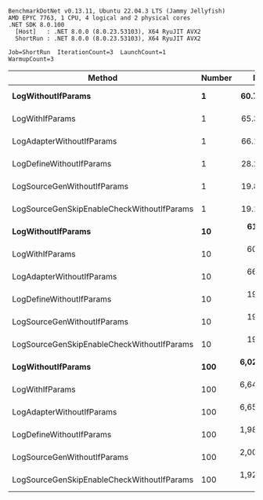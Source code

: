 ```

BenchmarkDotNet v0.13.11, Ubuntu 22.04.3 LTS (Jammy Jellyfish)
AMD EPYC 7763, 1 CPU, 4 logical and 2 physical cores
.NET SDK 8.0.100
  [Host]   : .NET 8.0.0 (8.0.23.53103), X64 RyuJIT AVX2
  ShortRun : .NET 8.0.0 (8.0.23.53103), X64 RyuJIT AVX2

Job=ShortRun  IterationCount=3  LaunchCount=1  
WarmupCount=3  

```
| Method                                     | Number | Mean        | Error      | StdDev    | Min         | Max         | Gen0   | Allocated |
|------------------------------------------- |------- |------------:|-----------:|----------:|------------:|------------:|-------:|----------:|
| **LogWithoutIfParams**                         | **1**      |    **60.73 ns** |   **4.750 ns** |  **0.260 ns** |    **60.56 ns** |    **61.03 ns** | **0.0010** |      **88 B** |
| LogWithIfParams                            | 1      |    65.39 ns |   4.096 ns |  0.225 ns |    65.18 ns |    65.62 ns | 0.0010 |      88 B |
| LogAdapterWithoutIfParams                  | 1      |    66.13 ns |  18.859 ns |  1.034 ns |    65.50 ns |    67.33 ns | 0.0010 |      88 B |
| LogDefineWithoutIfParams                   | 1      |    28.26 ns |   3.008 ns |  0.165 ns |    28.09 ns |    28.42 ns |      - |         - |
| LogSourceGenWithoutIfParams                | 1      |    19.86 ns |   5.138 ns |  0.282 ns |    19.69 ns |    20.19 ns |      - |         - |
| LogSourceGenSkipEnableCheckWithoutIfParams | 1      |    19.15 ns |   0.243 ns |  0.013 ns |    19.14 ns |    19.16 ns |      - |         - |
| **LogWithoutIfParams**                         | **10**     |   **613.79 ns** |  **28.944 ns** |  **1.586 ns** |   **611.96 ns** |   **614.74 ns** | **0.0105** |     **880 B** |
| LogWithIfParams                            | 10     |   608.82 ns | 263.666 ns | 14.452 ns |   599.65 ns |   625.48 ns | 0.0105 |     880 B |
| LogAdapterWithoutIfParams                  | 10     |   662.01 ns | 123.350 ns |  6.761 ns |   658.02 ns |   669.82 ns | 0.0105 |     880 B |
| LogDefineWithoutIfParams                   | 10     |   198.03 ns |   1.216 ns |  0.067 ns |   197.96 ns |   198.10 ns |      - |         - |
| LogSourceGenWithoutIfParams                | 10     |   197.34 ns |   3.423 ns |  0.188 ns |   197.21 ns |   197.56 ns |      - |         - |
| LogSourceGenSkipEnableCheckWithoutIfParams | 10     |   195.22 ns |  34.047 ns |  1.866 ns |   194.01 ns |   197.37 ns |      - |         - |
| **LogWithoutIfParams**                         | **100**    | **6,026.39 ns** | **291.964 ns** | **16.004 ns** | **6,008.23 ns** | **6,038.43 ns** | **0.0992** |    **8800 B** |
| LogWithIfParams                            | 100    | 6,647.19 ns | 480.413 ns | 26.333 ns | 6,618.53 ns | 6,670.32 ns | 0.0992 |    8800 B |
| LogAdapterWithoutIfParams                  | 100    | 6,658.03 ns | 111.210 ns |  6.096 ns | 6,651.14 ns | 6,662.73 ns | 0.0992 |    8800 B |
| LogDefineWithoutIfParams                   | 100    | 1,986.17 ns |  53.308 ns |  2.922 ns | 1,983.83 ns | 1,989.44 ns |      - |         - |
| LogSourceGenWithoutIfParams                | 100    | 2,006.02 ns | 765.164 ns | 41.941 ns | 1,980.67 ns | 2,054.44 ns |      - |         - |
| LogSourceGenSkipEnableCheckWithoutIfParams | 100    | 1,929.55 ns | 160.420 ns |  8.793 ns | 1,921.79 ns | 1,939.10 ns |      - |         - |
